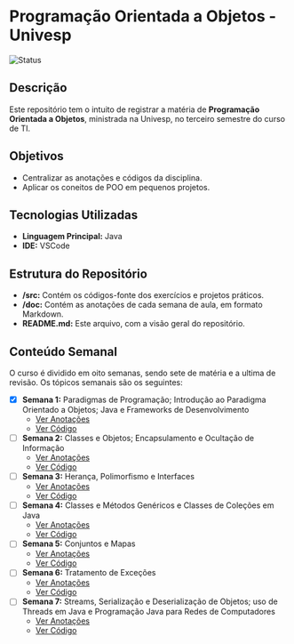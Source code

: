 # Programação Orientada a Objetos - Univesp

![Status](https://img.shields.io/badge/status-em%20desenvolvimento-yellow)

## Descrição

Este repositório tem o intuito de registrar a matéria de **Programação Orientada a Objetos**, ministrada na Univesp, no terceiro semestre do curso de TI.

## Objetivos

- Centralizar as anotações e códigos da disciplina.
- Aplicar os coneitos de POO em pequenos projetos.

## Tecnologias Utilizadas

- **Linguagem Principal:** Java
- **IDE:** VSCode

## Estrutura do Repositório

- **/src:** Contém os códigos-fonte dos exercícios e projetos práticos.
- **/doc:** Contém as anotações de cada semana de aula, em formato Markdown.
- **README.md:** Este arquivo, com a visão geral do repositório.


## Conteúdo Semanal

O curso é dividido em oito semanas, sendo sete de matéria e a ultima de revisão. Os tópicos semanais são os seguintes:

- [x] **Semana 1:** Paradigmas de Programação; Introdução ao Paradigma Orientado a Objetos; Java e Frameworks de Desenvolvimento
    - [Ver Anotações](./docs/semana_1.md)
    - [Ver Código](./src/semana1/)
- [ ] **Semana 2:** Classes e Objetos; Encapsulamento e Ocultação de Informação
    - [Ver Anotações](./docs/)
    - [Ver Código](./src/)
- [ ] **Semana 3:** Herança, Polimorfismo e Interfaces
    - [Ver Anotações](./docs/)
    - [Ver Código](./src/)
- [ ] **Semana 4:** Classes e Métodos Genéricos e Classes de Coleções em Java
    - [Ver Anotações](./docs/)
    - [Ver Código](./src/)
- [ ] **Semana 5:** Conjuntos e Mapas
    - [Ver Anotações](./docs/)
    - [Ver Código](./src/)
- [ ] **Semana 6:** Tratamento de Exceções
    - [Ver Anotações](./docs/)
    - [Ver Código](./src/)
- [ ] **Semana 7:** Streams, Serialização e Deserialização de Objetos; uso de Threads em Java e Programação Java para Redes de Computadores
    - [Ver Anotações](./docs/)
    - [Ver Código](./src/)